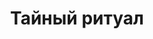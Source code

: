 ---
title: 'Тайный ритуал'
titleEnglish: 'Esteric sacramental'
# dateStart: 2020
dateEnd: 2022
images: ['тайный_ритуал.jpg']
extra: 'бумага для графики, линеры, спиртовые маркеры'
size: 'A4'
# size: '29.7 x 42 cm'
# display: false
# text: ''
---